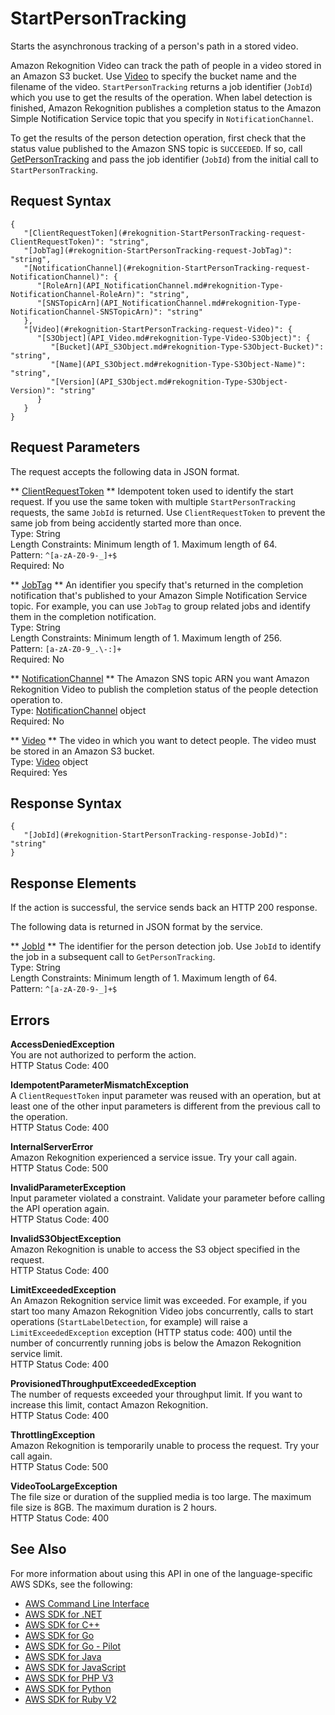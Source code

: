 # StartPersonTracking<a name="API_StartPersonTracking"></a>

Starts the asynchronous tracking of a person's path in a stored video\.

Amazon Rekognition Video can track the path of people in a video stored in an Amazon S3 bucket\. Use [Video](API_Video.md) to specify the bucket name and the filename of the video\. `StartPersonTracking` returns a job identifier \(`JobId`\) which you use to get the results of the operation\. When label detection is finished, Amazon Rekognition publishes a completion status to the Amazon Simple Notification Service topic that you specify in `NotificationChannel`\. 

To get the results of the person detection operation, first check that the status value published to the Amazon SNS topic is `SUCCEEDED`\. If so, call [GetPersonTracking](API_GetPersonTracking.md) and pass the job identifier \(`JobId`\) from the initial call to `StartPersonTracking`\.

## Request Syntax<a name="API_StartPersonTracking_RequestSyntax"></a>

```
{
   "[ClientRequestToken](#rekognition-StartPersonTracking-request-ClientRequestToken)": "string",
   "[JobTag](#rekognition-StartPersonTracking-request-JobTag)": "string",
   "[NotificationChannel](#rekognition-StartPersonTracking-request-NotificationChannel)": { 
      "[RoleArn](API_NotificationChannel.md#rekognition-Type-NotificationChannel-RoleArn)": "string",
      "[SNSTopicArn](API_NotificationChannel.md#rekognition-Type-NotificationChannel-SNSTopicArn)": "string"
   },
   "[Video](#rekognition-StartPersonTracking-request-Video)": { 
      "[S3Object](API_Video.md#rekognition-Type-Video-S3Object)": { 
         "[Bucket](API_S3Object.md#rekognition-Type-S3Object-Bucket)": "string",
         "[Name](API_S3Object.md#rekognition-Type-S3Object-Name)": "string",
         "[Version](API_S3Object.md#rekognition-Type-S3Object-Version)": "string"
      }
   }
}
```

## Request Parameters<a name="API_StartPersonTracking_RequestParameters"></a>

The request accepts the following data in JSON format\.

 ** [ClientRequestToken](#API_StartPersonTracking_RequestSyntax) **   <a name="rekognition-StartPersonTracking-request-ClientRequestToken"></a>
Idempotent token used to identify the start request\. If you use the same token with multiple `StartPersonTracking` requests, the same `JobId` is returned\. Use `ClientRequestToken` to prevent the same job from being accidently started more than once\.   
Type: String  
Length Constraints: Minimum length of 1\. Maximum length of 64\.  
Pattern: `^[a-zA-Z0-9-_]+$`   
Required: No

 ** [JobTag](#API_StartPersonTracking_RequestSyntax) **   <a name="rekognition-StartPersonTracking-request-JobTag"></a>
An identifier you specify that's returned in the completion notification that's published to your Amazon Simple Notification Service topic\. For example, you can use `JobTag` to group related jobs and identify them in the completion notification\.  
Type: String  
Length Constraints: Minimum length of 1\. Maximum length of 256\.  
Pattern: `[a-zA-Z0-9_.\-:]+`   
Required: No

 ** [NotificationChannel](#API_StartPersonTracking_RequestSyntax) **   <a name="rekognition-StartPersonTracking-request-NotificationChannel"></a>
The Amazon SNS topic ARN you want Amazon Rekognition Video to publish the completion status of the people detection operation to\.  
Type: [NotificationChannel](API_NotificationChannel.md) object  
Required: No

 ** [Video](#API_StartPersonTracking_RequestSyntax) **   <a name="rekognition-StartPersonTracking-request-Video"></a>
The video in which you want to detect people\. The video must be stored in an Amazon S3 bucket\.  
Type: [Video](API_Video.md) object  
Required: Yes

## Response Syntax<a name="API_StartPersonTracking_ResponseSyntax"></a>

```
{
   "[JobId](#rekognition-StartPersonTracking-response-JobId)": "string"
}
```

## Response Elements<a name="API_StartPersonTracking_ResponseElements"></a>

If the action is successful, the service sends back an HTTP 200 response\.

The following data is returned in JSON format by the service\.

 ** [JobId](#API_StartPersonTracking_ResponseSyntax) **   <a name="rekognition-StartPersonTracking-response-JobId"></a>
The identifier for the person detection job\. Use `JobId` to identify the job in a subsequent call to `GetPersonTracking`\.  
Type: String  
Length Constraints: Minimum length of 1\. Maximum length of 64\.  
Pattern: `^[a-zA-Z0-9-_]+$` 

## Errors<a name="API_StartPersonTracking_Errors"></a>

 **AccessDeniedException**   
You are not authorized to perform the action\.  
HTTP Status Code: 400

 **IdempotentParameterMismatchException**   
A `ClientRequestToken` input parameter was reused with an operation, but at least one of the other input parameters is different from the previous call to the operation\.  
HTTP Status Code: 400

 **InternalServerError**   
Amazon Rekognition experienced a service issue\. Try your call again\.  
HTTP Status Code: 500

 **InvalidParameterException**   
Input parameter violated a constraint\. Validate your parameter before calling the API operation again\.  
HTTP Status Code: 400

 **InvalidS3ObjectException**   
Amazon Rekognition is unable to access the S3 object specified in the request\.  
HTTP Status Code: 400

 **LimitExceededException**   
An Amazon Rekognition service limit was exceeded\. For example, if you start too many Amazon Rekognition Video jobs concurrently, calls to start operations \(`StartLabelDetection`, for example\) will raise a `LimitExceededException` exception \(HTTP status code: 400\) until the number of concurrently running jobs is below the Amazon Rekognition service limit\.   
HTTP Status Code: 400

 **ProvisionedThroughputExceededException**   
The number of requests exceeded your throughput limit\. If you want to increase this limit, contact Amazon Rekognition\.  
HTTP Status Code: 400

 **ThrottlingException**   
Amazon Rekognition is temporarily unable to process the request\. Try your call again\.  
HTTP Status Code: 500

 **VideoTooLargeException**   
The file size or duration of the supplied media is too large\. The maximum file size is 8GB\. The maximum duration is 2 hours\.   
HTTP Status Code: 400

## See Also<a name="API_StartPersonTracking_SeeAlso"></a>

For more information about using this API in one of the language\-specific AWS SDKs, see the following:
+  [AWS Command Line Interface](https://docs.aws.amazon.com/goto/aws-cli/rekognition-2016-06-27/StartPersonTracking) 
+  [AWS SDK for \.NET](https://docs.aws.amazon.com/goto/DotNetSDKV3/rekognition-2016-06-27/StartPersonTracking) 
+  [AWS SDK for C\+\+](https://docs.aws.amazon.com/goto/SdkForCpp/rekognition-2016-06-27/StartPersonTracking) 
+  [AWS SDK for Go](https://docs.aws.amazon.com/goto/SdkForGoV1/rekognition-2016-06-27/StartPersonTracking) 
+  [AWS SDK for Go \- Pilot](https://docs.aws.amazon.com/goto/SdkForGoPilot/rekognition-2016-06-27/StartPersonTracking) 
+  [AWS SDK for Java](https://docs.aws.amazon.com/goto/SdkForJava/rekognition-2016-06-27/StartPersonTracking) 
+  [AWS SDK for JavaScript](https://docs.aws.amazon.com/goto/AWSJavaScriptSDK/rekognition-2016-06-27/StartPersonTracking) 
+  [AWS SDK for PHP V3](https://docs.aws.amazon.com/goto/SdkForPHPV3/rekognition-2016-06-27/StartPersonTracking) 
+  [AWS SDK for Python](https://docs.aws.amazon.com/goto/boto3/rekognition-2016-06-27/StartPersonTracking) 
+  [AWS SDK for Ruby V2](https://docs.aws.amazon.com/goto/SdkForRubyV2/rekognition-2016-06-27/StartPersonTracking) 